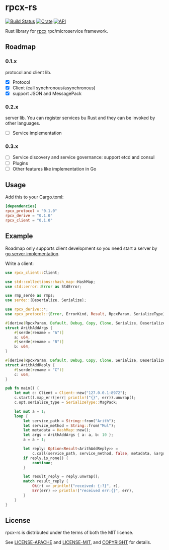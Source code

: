 # rpcx-rs

[![Build Status](https://travis-ci.org/smallnest/rpcx-rs.svg?branch=master)](https://travis-ci.org/smallnest/rpcx-rs)
[![Crate](https://img.shields.io/crates/v/rpcx-protocol.svg)](https://crates.io/crates/rpcx-rs)
[![API](https://docs.rs/rpcx-protocol/badge.svg)](https://docs.rs/rpcx-rs)

Rust library for [rpcx](https://rpcx.site) rpc/microservice framework.


## Roadmap

###  0.1.x

protocol and client lib.

- [x] Protocol
- [x] Client (call synchronous/asynchronous)
- [x] support JSON and MessagePack

### 0.2.x

server lib. You can register services bu Rust and  they can be invoked by other languages.

- [ ] Service implementation

### 0.3.x

- [ ] Service discovery and service governance: support etcd and consul
- [ ] Plugins
- [ ] Other features like implementation in Go

## Usage

Add this to your Cargo.toml:

```toml
[dependencies]
rpcx_protocol = "0.1.0"
rpcx_derive = "0.1.0"
rpcx_client = "0.1.0"
```

## Example

Roadmap only supports client development so you need start a server by [go server implementation](https://github.com/rpcx-ecosystem/rpcx-examples3/tree/master/102basic).

Write a client:

```rust
use rpcx_client::Client;

use std::collections::hash_map::HashMap;
use std::error::Error as StdError;

use rmp_serde as rmps;
use serde::{Deserialize, Serialize};

use rpcx_derive::*;
use rpcx_protocol::{Error, ErrorKind, Result, RpcxParam, SerializeType};

#[derive(RpcxParam, Default, Debug, Copy, Clone, Serialize, Deserialize)]
struct ArithAddArgs {
    #[serde(rename = "A")]
    a: u64,
    #[serde(rename = "B")]
    b: u64,
}

#[derive(RpcxParam, Default, Debug, Copy, Clone, Serialize, Deserialize)]
struct ArithAddReply {
    #[serde(rename = "C")]
    c: u64,
}

pub fn main() {
    let mut c: Client = Client::new("127.0.0.1:8972");
    c.start().map_err(|err| println!("{}", err)).unwrap();
    c.opt.serialize_type = SerializeType::MsgPack;

    let mut a = 1;
    loop {
        let service_path = String::from("Arith");
        let service_method = String::from("Mul");
        let metadata = HashMap::new();
        let args = ArithAddArgs { a: a, b: 10 };
        a = a + 1;

        let reply: Option<Result<ArithAddReply>> =
            c.call(service_path, service_method, false, metadata, &args);
        if reply.is_none() {
            continue;
        }

        let result_reply = reply.unwrap();
        match result_reply {
            Ok(r) => println!("received: {:?}", r),
            Err(err) => println!("received err:{}", err),
        }
    }
}
```

## License

rpcx-rs is distributed under the terms of both the MIT license.

See [LICENSE-APACHE](LICENSE-APACHE) and [LICENSE-MIT](LICENSE-MIT), and
[COPYRIGHT](COPYRIGHT) for details.
